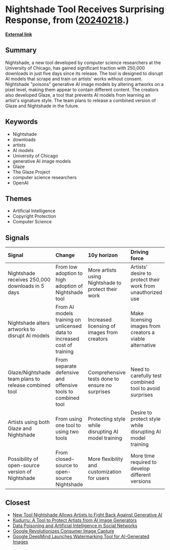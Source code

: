 # __Nightshade Tool Receives Surprising Response__, from ([20240218](https://kghosh.substack.com/p/20240218).)

__[External link](https://venturebeat.com/ai/ai-poisoning-tool-nightshade-received-250000-downloads-in-5-days-beyond-anything-we-imagined/)__



## Summary

Nightshade, a new tool developed by computer science researchers at the University of Chicago, has gained significant traction with 250,000 downloads in just five days since its release. The tool is designed to disrupt AI models that scrape and train on artists' works without consent. Nightshade "poisons" generative AI image models by altering artworks on a pixel level, making them appear to contain different content. The creators also developed Glaze, a tool that prevents AI models from learning an artist's signature style. The team plans to release a combined version of Glaze and Nightshade in the future.

## Keywords

* Nightshade
* downloads
* artists
* AI models
* University of Chicago
* generative AI image models
* Glaze
* The Glaze Project
* computer science researchers
* OpenAI

## Themes

* Artificial Intelligence
* Copyright Protection
* Computer Science

## Signals

| Signal                                               | Change                                                                   | 10y horizon                                         | Driving force                                               |
|:-----------------------------------------------------|:-------------------------------------------------------------------------|:----------------------------------------------------|:------------------------------------------------------------|
| Nightshade receives 250,000 downloads in 5 days      | From low adoption to high adoption of Nightshade tool                    | More artists using Nightshade to protect their work | Artists' desire to protect their work from unauthorized use |
| Nightshade alters artworks to disrupt AI models      | From AI models training on unlicensed data to increased cost of training | Increased licensing of images from creators         | Make licensing images from creators a viable alternative    |
| Glaze/Nightshade team plans to release combined tool | From separate defensive and offensive tools to combined tool             | Comprehensive tests done to ensure no surprises     | Need to carefully test combined tool to avoid surprises     |
| Artists using both Glaze and Nightshade              | From using one tool to using two tools                                   | Protecting style while disrupting AI model training | Desire to protect style while disrupting AI model training  |
| Possibility of open-source version of Nightshade     | From closed-source to open-source Nightshade                             | More flexibility and customization for users        | More time required to develop different versions            |

## Closest

* [New Tool Nightshade Allows Artists to Fight Back Against Generative AI](737fd00bafc163f8b17f187f41d6567a)
* [Kudurru: A Tool to Protect Artists from AI Image Generators](bc433d7cb21513ab55af7f1198e0fbb6)
* [Data Poisoning and Artificial Intelligence in Social Networks](4cff2e8843b64411a60c8c80faab4c9e)
* [Google Revolutionizes Consumer Image Capture](a60e6bcdb17f08219630a0dfff0760f9)
* [Google DeepMind Launches Watermarking Tool for AI-Generated Images](d5c399872ea4d28def48f650503511a0)